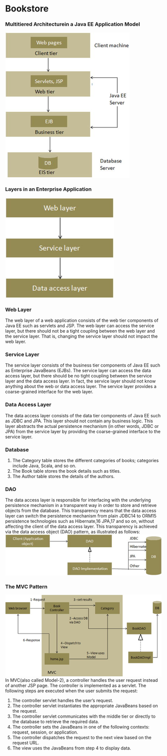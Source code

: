 Bookstore
=========

### Multitiered Architecturein a Java EE Application Model
![Alt text](https://raw.githubusercontent.com/XiChenn/Bookstore/master/Bookstore/resources/javaArchitecture.jpeg)

### Layers in an Enterprise Application
![Alt text](https://raw.githubusercontent.com/XiChenn/Bookstore/master/Bookstore/resources/enterpriseLayer.jpg)

### Web Layer
The web layer of a web application consists of the web tier components of Java EE such as servlets and JSP. The web layer can access the service layer, but there should not be a tight coupling between the web layer and the service layer. That is, changing the service layer should not impact the web layer.
### Service Layer
The service layer consists of the business tier components of Java EE such as Enterprise JavaBeans (EJBs). The service layer can access the data access layer, but there should be no tight coupling between the service layer and the data access layer. In fact, the service layer should not know anything about the web or data access layer. The service layer provides a coarse-grained interface for the web layer.
### Data Access Layer
The data access layer consists of the data tier components of Java EE such as JDBC and JPA. This layer should not contain any business logic. This layer abstracts the actual persistence mechanism (in other words, JDBC or JPA) from the service layer by providing the coarse-grained interface to the service layer.

### Database
1. The Category table stores the different categories of books; categories include Java, Scala, and so on.
2. The Book table stores the book details such as titles.
3. The Author table stores the details of the authors.

### DAO
The data access layer is responsible for interfacing with the underlying persistence mechanism in a transparent way in order to store and retrieve objects from the database. This transparency means that the data access layer can switch the persistence mechanism from plain JDBC14 to ORM15 persistence technologies such as Hibernate,16 JPA,17 and so on, without affecting the client of the data access layer. This transparency is achieved via the data access object (DAO) pattern, as illustrated as follows:
![Alt text](https://raw.githubusercontent.com/XiChenn/Bookstore/master/Bookstore/resources/DAOPattern.jpeg "DAO Pattern")

### The MVC Pattern
![Alt text](https://raw.githubusercontent.com/XiChenn/Bookstore/master/Bookstore/resources/mvcPattern.jpg "MVC Pattern")
In MVC(also called Model-2), a controller handles the user request instead of another JSP page. The controller is implemented as a servlet. The following steps are executed when the user submits the request:
1. The controller servlet handles the user’s request.
2. The controller servlet instantiates the appropriate JavaBeans based on the request.
3. The controller servlet communicates with the middle tier or directly to the database to retrieve the required data.
4. The controller sets the JavaBeans in one of the following contexts: request, session, or application.
5. The controller dispatches the request to the next view based on the request URL.
6. The view uses the JavaBeans from step 4 to display data.

